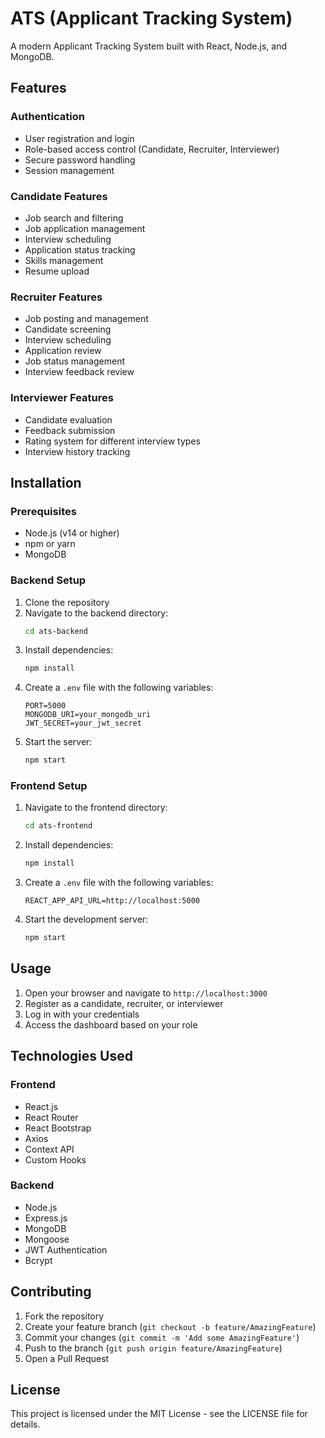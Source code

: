 # ATS (Applicant Tracking System)

A modern Applicant Tracking System built with React, Node.js, and MongoDB.

## Features

### Authentication
- User registration and login
- Role-based access control (Candidate, Recruiter, Interviewer)
- Secure password handling
- Session management

### Candidate Features
- Job search and filtering
- Job application management
- Interview scheduling
- Application status tracking
- Skills management
- Resume upload

### Recruiter Features
- Job posting and management
- Candidate screening
- Interview scheduling
- Application review
- Job status management
- Interview feedback review

### Interviewer Features
- Candidate evaluation
- Feedback submission
- Rating system for different interview types
- Interview history tracking

## Installation

### Prerequisites
- Node.js (v14 or higher)
- npm or yarn
- MongoDB

### Backend Setup
1. Clone the repository
2. Navigate to the backend directory:
   ```bash
   cd ats-backend
   ```
3. Install dependencies:
   ```bash
   npm install
   ```
4. Create a `.env` file with the following variables:
   ```
   PORT=5000
   MONGODB_URI=your_mongodb_uri
   JWT_SECRET=your_jwt_secret
   ```
5. Start the server:
   ```bash
   npm start
   ```

### Frontend Setup
1. Navigate to the frontend directory:
   ```bash
   cd ats-frontend
   ```
2. Install dependencies:
   ```bash
   npm install
   ```
3. Create a `.env` file with the following variables:
   ```
   REACT_APP_API_URL=http://localhost:5000
   ```
4. Start the development server:
   ```bash
   npm start
   ```

## Usage

1. Open your browser and navigate to `http://localhost:3000`
2. Register as a candidate, recruiter, or interviewer
3. Log in with your credentials
4. Access the dashboard based on your role

## Technologies Used

### Frontend
- React.js
- React Router
- React Bootstrap
- Axios
- Context API
- Custom Hooks

### Backend
- Node.js
- Express.js
- MongoDB
- Mongoose
- JWT Authentication
- Bcrypt

## Contributing

1. Fork the repository
2. Create your feature branch (`git checkout -b feature/AmazingFeature`)
3. Commit your changes (`git commit -m 'Add some AmazingFeature'`)
4. Push to the branch (`git push origin feature/AmazingFeature`)
5. Open a Pull Request

## License

This project is licensed under the MIT License - see the LICENSE file for details.
